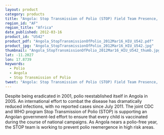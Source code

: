 ```yaml
---
layout: product
category: products
title: "Angola: Stop Transmission of Polio (STOP) Field Team Presence, 2012"
region_id: "AF"
region_title: "Africa"
date_published: 2012-03-16
product_id: "U542"
product_pdf: "Angola_StopTransmissionOfPolio_2012Mar16_HIU_U542.pdf"
product_jpg: "Angola_StopTransmissionOfPolio_2012Mar16_HIU_U542.jpg"
thumbnail: "Angola_StopTransmissionOfPolio_2012Mar16_HIU_U542_thumb.jpg"
lat: -11.2027
lon: 17.8739
keywords:
  - Polio
  - Angola
  - Stop Transmission of Polio
tweet: "Angola: Stop Transmission of Polio (STOP) Field Team Presence, 2012"
---
```

Despite being eradicated in 2001, polio reestablished itself in Angola in 2005. An international effort to combat the disease has dramatically reduced infections, with no reported cases since July 2011. The joint CDC and WHO program Stop Transmission of Polio (STOP) is supporting an Angolan government-led effort to ensure that every child is vaccinated during the course of national campaigns. As Angola nears a polio-free year, the STOP team is working to prevent polio reemergence in high risk areas.
